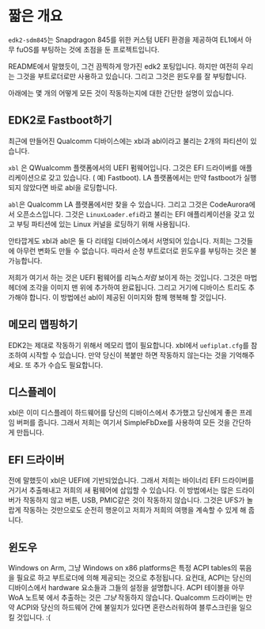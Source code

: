 # 짧은 개요

`edk2-sdm845`는 Snapdragon 845를 위한 커스텀 UEFI 환경을 제공하여 EL1에서 아무 fuOS를 부팅하는 것에 초점을 둔 프로젝트입니다.

README에서 말했듯이, 그건 끔찍하게 망가진 edk2 포팅입니다. 하지만 여전히 우리는 그것을 부트로더로만 사용하고 있습니다. 그리고 그것은 윈도우를 잘 부팅합니다.

아래에는 몇 개의 어떻게 모든 것이 작동하는지에 대한 간단한 설명이 있습니다.

## EDK2로 Fastboot하기

최근에 만들어진 Qualcomm 디바이스에는 xbl과 abl이라고 불리는 2개의 파티션이 있습니다.

`xbl` 은 QWualcomm 플랫폼에서의 UEFI 펌웨어입니다. 그것은 EFI 드라이버를 애플리케이션으로 갖고 있습니다. ( 예) Fastboot). LA 플랫폼에서는 만약 fastboot가 실행되지 않았다면 바로 abl을 로딩합니다.

`abl`은 Qualcomm LA 플랫폼에서만 찾을 수 있습니다. 그리고 그것은 CodeAurora에서 오픈소스입니다. 그것은 `LinuxLoader.efi`라고 불리는 EFI 애플리케이션을 갖고 있고 부팅 파티션에 있는 Linux 커널을 로딩하기 위해 사용됩니다. 

안타깝게도 xbl과 abl은 둘 다 리테일 디바이스에서 서명되어 있습니다. 저희는 그것들에 아무런 변화도 만들 수 없습니다. 따라서 순정 부트로더로 윈도우를 부팅하는 것은 불가능합니다.

저희가 여기서 하는 것은 UEFI 펌웨어를 리눅스*처럼* 보이게 하는 것입니다. 그것은 마법 헤더에 조각을 이미지 맨 위에 추가하여 완료됩니다. 그리고 거기에 디바이스 트리도 추가해야 합니다. 이 방법에선 abl이 제공된 이미지와 함께 행복해 할 것입니다.

## 메모리 맵핑하기

EDK2는 제대로 작동하기 위해서 메모리 맵이 필요합니다. xbl에서 `uefiplat.cfg`를 참조하여 시작할 수 있습니다. 만약 당신이 복붙만 하면 작동하지 않는다는 것을 기억해주세요. 또 추가 수습도 필요합니다.

## 디스플레이

xbl은 이미 디스플레이 하드웨어를 당신의 디바이스에서 추가했고 당신에게 좋은 프레임 버퍼를 줍니다. 그래서 저희는 여기서 SimpleFbDxe를 사용하여 모든 것을 간단하게 만듭니다.

## EFI 드라이버

전에 말했듯이 xbl은 UEFI에 기반되었습니다. 그래서 저희는 바이너리 EFI 드라이버를 거기서 추출해내고 저희의 새 펌웨어에 삽입할 수 있습니다. 이 방법에서는 많은 드라이버가 작동하지 않고 버튼, USB, PMIC같은 것이 작동하지 않습니다. 그것은 UFS가 놀랍게 작동하는 것만으로도 순전히 행운이고 저희가 저희의 여행을 계속할 수 있게 해 줍니다.

## 윈도우

Windows on Arm, 그냥 Windows on x86 platforms은 특정 ACPI tables의 묶음을 필요로 하고 부트로더에 의해 제공되는 것으로 추정됩니다. 요컨대, ACPI는 당신의 디바이스에서 hardware 요소들과 그들의 설정을 설명합니다.
ACPI 테이블을 아무 WoA 노트북 에서 추출하는 것은 *그냥* 작동하지 않습니다. Qualcomm 드라이버는 만약 ACPI와 당신의 하드웨어 간에 불일치가 있다면 혼란스러워하여 블루스크린을 일으킬 것입니다. :(
